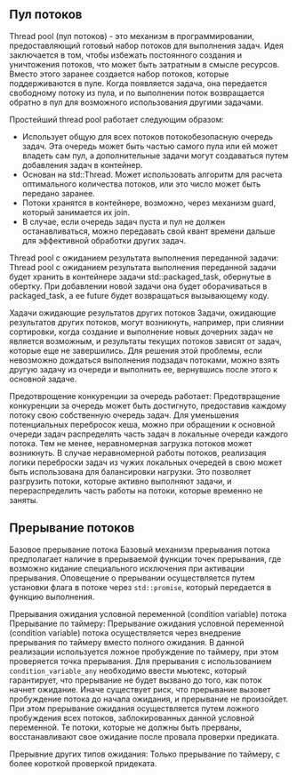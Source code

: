 ## Пул потоков
Thread pool (пул потоков) - это механизм в программировании, предоставляющий готовый набор потоков для выполнения задач. Идея заключается в том, чтобы избежать постоянного создания и уничтожения потоков, что может быть затратным в смысле ресурсов. Вместо этого заранее создается набор потоков, которые поддерживаются в пуле. Когда появляется задача, она передается свободному потоку из пула, и по выполнении поток возвращается обратно в пул для возможного использования другими задачами.

Простейший thread pool работает следующим образом:
- Использует общую для всех потоков потокобезопасную очередь задач. Эта очередь может быть частью самого пула или ей может владеть сам пул, а дополнительные задачи могут создаваться путем добавления задач в контейнер.
- Основан на std::Thread. Может использовать алгоритм для расчета оптимального количества потоков, или это число может быть передано заранее.
- Потоки хранятся в контейнере, возможно, через механизм guard, который занимается их join.
- В случае, если очередь задач пуста и пул не должен останавливаться, можно передавать свой квант времени дальше для эффективной обработки других задач.

Thread pool с ожиданием результата выполнения переданной задачи:
Thread pool с ожиданием результата выполнения переданной задачи будет хранить в контейнере задачи std::packaged_task, обернутые в обертку. При добавлении новой задачи она будет оборачиваться в packaged_task, а ее future будет возвращаться вызывающему коду.

Хадачи ожидающие результатов других потоков
Задачи, ожидающие результатов других потоков, могут возникнуть, например, при слиянии сортировки, когда создание и выполнение новых дочерних задач не является возможным, и результаты текущих потоков зависят от задач, которые еще не завершились. 
Для решения этой проблемы, если невозможно дождаться выполнения подзадач потоками, можно взять другую задачу из очереди и выполнить ее, вернувшись после этого к основной задаче.

Предотврощение конкуренции за очередь работает:
Предотвращение конкуренции за очередь может быть достигнуто, предоставив каждому потоку свою собственную очередь задач. Для уменьшения потенциальных перебросок кеша, можно при обращении к основной очереди задач распределять часть задач в локальные очереди каждого потока.
Тем не менее, неравномерная загрузка потоков может возникнуть. В случае неравномерной работы потоков, реализация логики переброски задач из чужих локальных очередей в свою может быть использована для балансировки нагрузки. Это позволяет разгрузить потоки, которые активно выполняют задачи, и перераспределить часть работы на потоки, которые временно не заняты.

## Прерывание потоков
Базовое прерывание потока
Базовый механизм прерывания потока предполагает наличие в прерываемой функции точек прерывания, где возможно кидание специального исключения при активации прерывания. Оповещение о прерывании осуществляется путем установки флага в потоке через `std::promise`, который передается в функцию выполнения.

Прерывания ожидания условной переменной (condition variable) потока
Прерывание по таймеру: Прерывание ожидания условной переменной (condition variable) потока осуществляется через внедрение прерывания по таймеру вместо полного ожидания. В данной реализации используется ложное пробуждение по таймеру, при этом проверяется точка прерывания.
Для прерывания с использованием `condition_variable_any` необходимо ввести мьютекс, который гарантирует, что прерывание не будет вызвано до того, как поток начнет ожидание. Иначе существует риск, что прерывание вызовет пробуждение потока до начала ожидания, и прерывание не произойдет. При этом прерывание ожидания осуществляется путем ложного пробуждения всех потоков, заблокированных данной условной переменной. Те потоки, которые не должны быть прерваны, восстанавливают свое ожидание после провала проверки предиката.

Прерывние других типов ожидания:
Только прерывание по таймеру, с более короткой проверкой придеката.